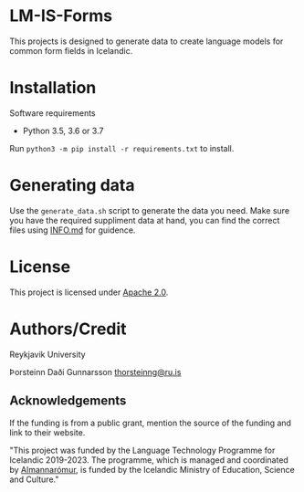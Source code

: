 # LM-IS-Forms

This projects is designed to generate data to create language models for common form fields in Icelandic.

# Installation

Software requirements
* Python 3.5, 3.6 or 3.7

Run `python3 -m pip install -r requirements.txt` to install.

# Generating data

Use the `generate_data.sh` script to generate the data you need.
Make sure you have the required suppliment data at hand, you can find the correct files using [INFO.md](raw/INFO.md) for guidence.

# License

This project is licensed under [Apache 2.0](LICENSE).

# Authors/Credit
Reykjavik University

Þorsteinn Daði Gunnarsson <thorsteinng@ru.is>

## Acknowledgements
If the funding is from a public grant, mention the source of the funding and link to their website.

"This project was funded by the Language Technology Programme for Icelandic 2019-2023. The programme, which is managed and coordinated by [Almannarómur](https://almannaromur.is/), is funded by the Icelandic Ministry of Education, Science and Culture."
